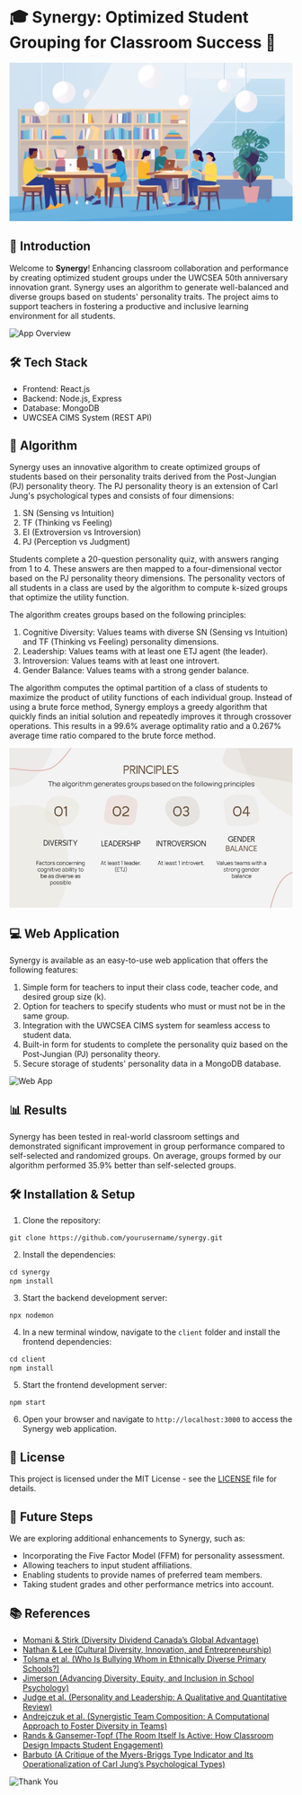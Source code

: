 # 🎓 Synergy: Optimized Student Grouping for Classroom Success 🚀

![Synergy Banner](./images/banner.jpg)

## 🌟 Introduction

Welcome to **Synergy**! Enhancing classroom collaboration and performance by creating optimized student groups under the UWCSEA 50th anniversary innovation grant. Synergy uses an algorithm to generate well-balanced and diverse groups based on students' personality traits. The project aims to support teachers in fostering a productive and inclusive learning environment for all students.

![App Overview](./images/app_overview.jpg)

## 🛠️ Tech Stack

- Frontend: React.js
- Backend: Node.js, Express
- Database: MongoDB
- UWCSEA CIMS System (REST API)

## 🧪 Algorithm

Synergy uses an innovative algorithm to create optimized groups of students based on their personality traits derived from the Post-Jungian (PJ) personality theory. The PJ personality theory is an extension of Carl Jung's psychological types and consists of four dimensions:

1. SN (Sensing vs Intuition)
2. TF (Thinking vs Feeling)
3. EI (Extroversion vs Introversion)
4. PJ (Perception vs Judgment)

Students complete a 20-question personality quiz, with answers ranging from 1 to 4. These answers are then mapped to a four-dimensional vector based on the PJ personality theory dimensions. The personality vectors of all students in a class are used by the algorithm to compute k-sized groups that optimize the utility function.

The algorithm creates groups based on the following principles:

1. Cognitive Diversity: Values teams with diverse SN (Sensing vs Intuition) and TF (Thinking vs Feeling) personality dimensions.
2. Leadership: Values teams with at least one ETJ agent (the leader).
3. Introversion: Values teams with at least one introvert.
4. Gender Balance: Values teams with a strong gender balance.

The algorithm computes the optimal partition of a class of students to maximize the product of utility functions of each individual group. Instead of using a brute force method, Synergy employs a greedy algorithm that quickly finds an initial solution and repeatedly improves it through crossover operations. This results in a 99.6% average optimality ratio and a 0.267% average time ratio compared to the brute force method.

![Algorithm](./images/algorithm.jpg)

## 💻 Web Application

Synergy is available as an easy-to-use web application that offers the following features:

1. Simple form for teachers to input their class code, teacher code, and desired group size (k).
2. Option for teachers to specify students who must or must not be in the same group.
3. Integration with the UWCSEA CIMS system for seamless access to student data.
4. Built-in form for students to complete the personality quiz based on the Post-Jungian (PJ) personality theory.
5. Secure storage of students' personality data in a MongoDB database.

![Web App](./images/web_app.jpg)

## 📊 Results

Synergy has been tested in real-world classroom settings and demonstrated significant improvement in group performance compared to self-selected and randomized groups. On average, groups formed by our algorithm performed 35.9% better than self-selected groups.

## 🛠️ Installation & Setup

1. Clone the repository:

```
git clone https://github.com/yourusername/synergy.git
```

2. Install the dependencies:

```
cd synergy
npm install
```

3. Start the backend development server:

```
npx nodemon
```

4. In a new terminal window, navigate to the `client` folder and install the frontend dependencies:

```
cd client
npm install
```

5. Start the frontend development server:

```
npm start
```

6. Open your browser and navigate to `http://localhost:3000` to access the Synergy web application.

## 📜 License

This project is licensed under the MIT License - see the [LICENSE](LICENSE) file for details.

## 🌱 Future Steps

We are exploring additional enhancements to Synergy, such as:

- Incorporating the Five Factor Model (FFM) for personality assessment.
- Allowing teachers to input student affiliations.
- Enabling students to provide names of preferred team members.
- Taking student grades and other performance metrics into account.

## 📚 References

- [Momani & Stirk (Diversity Dividend Canada’s Global Advantage)](www.cigionline.org/static/documents/documents/DiversitySpecial%20Report%20WEB_0.pdf)
- [Nathan & Lee (Cultural Diversity, Innovation, and Entrepreneurship)](www.tandfonline.com/doi/abs/10.1111/ecge.12016)
- [Tolsma et al. (Who Is Bullying Whom in Ethnically Diverse Primary Schools?)](https://doi.org/10.1016/j.socnet.2012.12.002)
- [Jimerson (Advancing Diversity, Equity, and Inclusion in School Psychology)](www.tandfonline.com/doi/full/10.1080/2372966X.2021.1889938)
- [Judge et al. (Personality and Leadership: A Qualitative and Quantitative Review)](https://doi.org/10.1037/0021-9010.87.4.765)
- [Andrejczuk et al. (Synergistic Team Composition: A Computational Approach to Foster Diversity in Teams)](https://doi.org/10.1016/j.knosys.2019.06.007)
- [Rands & Gansemer-Topf (The Room Itself Is Active: How Classroom Design Impacts Student Engagement)](files.eric.ed.gov/fulltext/EJ1152568.pdf)
- [Barbuto (A Critique of the Myers-Briggs Type Indicator and Its Operationalization of Carl Jung’s Psychological Types)](https://doi.org/10.2466/pr0.1997.80.2.611)

![Thank You](./images/thank_you.jpg)
